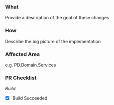 ### What
 
Provide a description of the goal of these changes
 
### How
 
Describe the big picture of the implementation
 
### Affected Area
 
e.g. PD.Domain.Services
 
### PR Checklist
 
*Build*
 
 - [x] Build Succeeded
